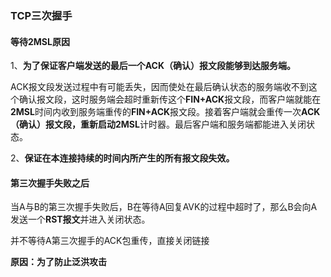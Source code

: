 ### TCP三次握手

#### 等待2MSL原因

1、**为了保证客户端发送的最后一个ACK（确认）报文段能够到达服务端。**

ACK报文段发送过程中有可能丢失，因而使处在最后确认状态的服务端收不到这个确认报文段，这时服务端会超时重新传这个**FIN+ACK**报文段，而客户端就能在**2MSL**时间内收到服务端重传的**FIN+ACK**报文段。接着客户端就会重传一次**ACK（确认）**报文段，重新启动**2MSL**计时器。最后客户端和服务端都能进入关闭状态。

2、**保证在本连接持续的时间内所产生的所有报文段失效。**

#### 第三次握手失败之后

当A与B的第三次握手失败后，B在等待A回复AVK的过程中超时了，那么B会向A发送一个**RST报文**并进入关闭状态。

并不等待A第三次握手的ACK包重传，直接关闭链接

**原因：为了防止泛洪攻击**

